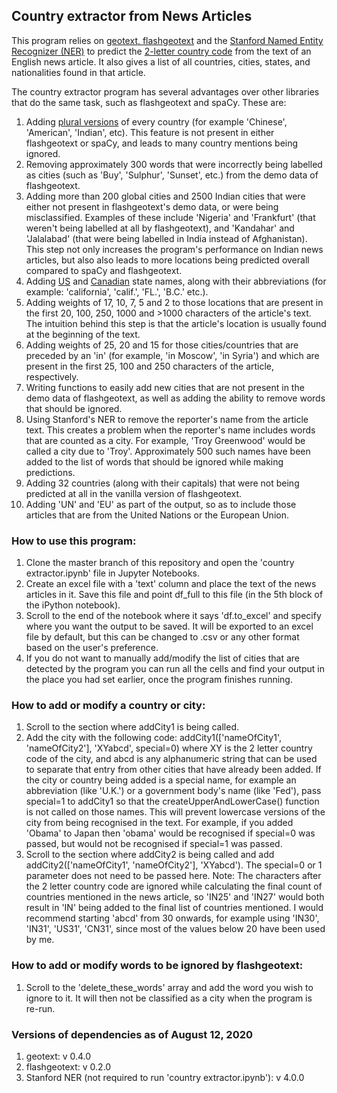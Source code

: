 ## Country extractor from News Articles

This program relies on [geotext, ](https://pypi.org/project/geotext/) [flashgeotext](https://flashgeotext.iwpnd.pw/) and the [Stanford Named Entity Recognizer (NER)](https://nlp.stanford.edu/software/CRF-NER.shtml) to predict the [2-letter country code](https://www.iban.com/country-codes) from the text of an English news article. It also gives a list of all countries, cities, states, and nationalities found in that article.

The country extractor program has several advantages over other libraries that do the same task, such as flashgeotext and spaCy. These are:
1. Adding [plural versions](https://en.wikipedia.org/wiki/List_of_adjectival_and_demonymic_forms_for_countries_and_nations) of every country (for example 'Chinese', 'American', 'Indian', etc). This feature is not present in either flashgeotext or spaCy, and leads to many country mentions being ignored.
2. Removing approximately 300 words that were incorrectly being labelled as cities (such as 'Buy', 'Sulphur', 'Sunset', etc.) from the demo data of flashgeotext.
3. Adding more than 200 global cities and 2500 Indian cities that were either not present in flashgeotext's demo data, or were being misclassified. Examples of these include 'Nigeria' and 'Frankfurt' (that weren't being labelled at all by flashgeotext), and 'Kandahar' and 'Jalalabad' (that were being labelled in India instead of Afghanistan). This step not only increases the program's performance on Indian news articles, but also also leads to more locations being predicted overall compared to spaCy and flashgeotext.
4. Adding [US](https://www.ncbi.nlm.nih.gov/books/NBK7254/) and [Canadian](https://en.wikipedia.org/wiki/List_of_U.S._state_abbreviations) state names, along with their abbreviations (for example: 'california', 'calif.', 'FL.', 'B.C.' etc.). 
5. Adding weights of 17, 10, 7, 5 and 2 to those locations that are present in the first 20, 100, 250, 1000 and >1000 characters of the article's text. The intuition behind this step is that the article's location is usually found at the beginning of the text.
6. Adding weights of 25, 20 and 15 for those cities/countries that are preceded by an 'in' (for example, 'in Moscow', 'in Syria') and which are present in the first 25, 100 and 250 characters of the article, respectively.
7. Writing functions to easily add new cities that are not present in the demo data of flashgeotext, as well as adding the ability to remove words that should be ignored.
8. Using Stanford's NER to remove the reporter's name from the article text. This creates a problem when the reporter's name includes words that are counted as a city. For example, 'Troy Greenwood' would be called a city due to 'Troy'. Approximately 500 such names have been added to the list of words that should be ignored while making predictions.
9. Adding 32 countries (along with their capitals) that were not being predicted at all in the vanilla version of flashgeotext.
10. Adding 'UN' and 'EU' as part of the output, so as to include those articles that are from the United Nations or the European Union.

### How to use this program:
1. Clone the master branch of this repository and open the 'country extractor.ipynb' file in Jupyter Notebooks.
2. Create an excel file with a 'text' column and place the text of the news articles in it. Save this file and point df_full to this file (in the 5th block of the iPython notebook).
3. Scroll to the end of the notebook where it says 'df.to_excel' and specify where you want the output to be saved. It will be exported to an excel file by default, but this can be changed to .csv or any other format based on the user's preference.
4. If you do not want to manually add/modify the list of cities that are detected by the program you can run all the cells and find your output in the place you had set earlier, once the program finishes running.

### How to add or modify a country or city:
1. Scroll to the section where addCity1 is being called.
2. Add the city with the following code:
addCity1(['nameOfCity1', 'nameOfCity2'], 'XYabcd', special=0) where XY is the 2 letter country code of the city, and abcd is any alphanumeric string that can be used to separate that entry from other cities that have already been added. 
If the city or country being added is a special name, for example an abbreviation (like 'U.K.') or a government body's name (like 'Fed'), pass special=1 to addCity1 so that the createUpperAndLowerCase() function is not called on those names. This will prevent lowercase versions of the city from being recognised in the text. For example, if you added 'Obama' to Japan then 'obama' would be recognised if special=0 was passed, but would not be recognised if special=1 was passed.
3. Scroll to the section where addCity2 is being called and add addCity2(['nameOfCity1', 'nameOfCity2'], 'XYabcd'). The special=0 or 1 parameter does not need to be passed here.
Note: The characters after the 2 letter country code are ignored while calculating the final count of countries mentioned in the news article, so 'IN25' and 'IN27' would both result in 'IN' being added to the final list of countries mentioned. I would recommend starting 'abcd' from 30 onwards, for example using 'IN30', 'IN31', 'US31', 'CN31', since most of the values below 20 have been used by me.

### How to add or modify words to be ignored by flashgeotext:
1. Scroll to the 'delete_these_words' array and add the word you wish to ignore to it. It will then not be classified as a city when the program is re-run.


### Versions of dependencies as of August 12, 2020
1. geotext: v 0.4.0
2. flashgeotext: v 0.2.0
3. Stanford NER (not required to run 'country extractor.ipynb'): v 4.0.0
